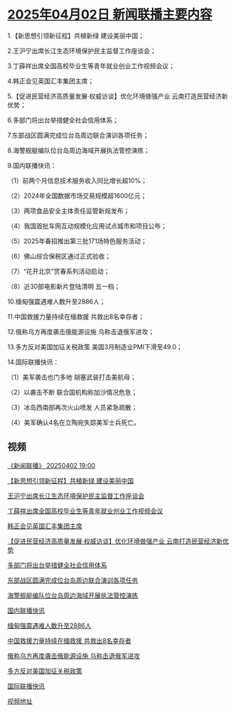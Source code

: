 # [2025年04月02日 新闻联播主要内容](https://tv.cctv.com/lm/xwlb/day/20250402.shtml)

1.【新思想引领新征程】共植新绿 建设美丽中国；

2.王沪宁出席长江生态环境保护民主监督工作座谈会；

3.丁薛祥出席全国高校毕业生等青年就业创业工作视频会议；

4.韩正会见英国汇丰集团主席；

5.【促进民营经济高质量发展·权威访谈】优化环境做强产业 云南打造民营经济新优势；

6.多部门将出台举措健全社会信用体系；

7.东部战区圆满完成位台岛周边联合演训各项任务；

8.海警舰艇编队位台岛周边海域开展执法管控演练；

9.国内联播快讯：

（1）前两个月信息技术服务收入同比增长超10%；

（2）2024年全国数据市场交易规模超1600亿元；

（3）两项食品安全主体责任监管新规发布；

（4）我国首批车网互动规模化应用试点城市和项目公布；

（5）2025年春招推出第三批171场特色服务活动；

（6）佛山综合保税区通过正式验收；

（7）“花开北京”赏春系列活动启动；

（8）近30部电影新片登陆清明 五一档；

10.缅甸强震遇难人数升至2886人；

11.中国救援力量持续在缅救援 共救出8名幸存者；

12.俄称乌方再度袭击俄能源设施 乌称击退俄军进攻；

13.多方反对美国加征关税政策 美国3月制造业PMI下滑至49.0；

14.国际联播快讯：

（1）美军袭击也门多地 胡塞武装打击美航母；

（2）以袭击不断 联合国机构称加沙情况危急；

（3）冰岛西南部再次火山喷发 人员紧急疏散；

（4）美军确认4名在立陶宛失踪美军士兵死亡。

## 视频

[《新闻联播》 20250402 19:00](https://tv.cctv.com/2025/04/02/VIDEL3RB4WprT5RWdY8AL9xl250402.shtml)

[【新思想引领新征程】共植新绿 建设美丽中国](https://tv.cctv.com/2025/04/02/VIDEph3klTKSDaN4Qy5E58lh250402.shtml)

[王沪宁出席长江生态环境保护民主监督工作座谈会](https://tv.cctv.com/2025/04/02/VIDEoMQC1z8Y3Crtu4jyHZyB250402.shtml)

[丁薛祥出席全国高校毕业生等青年就业创业工作视频会议](https://tv.cctv.com/2025/04/02/VIDEon9XGz4JSwejQRClyNsu250402.shtml)

[韩正会见英国汇丰集团主席](https://tv.cctv.com/2025/04/02/VIDEQqD5r00Lbnt5fXHwuSxt250402.shtml)

[【促进民营经济高质量发展·权威访谈】优化环境做强产业 云南打造民营经济新优势](https://tv.cctv.com/2025/04/02/VIDEQbcnHGol5BNZqyMntEFV250402.shtml)

[多部门将出台举措健全社会信用体系](https://tv.cctv.com/2025/04/02/VIDE4ztLEsLibtXAG4VAlEIq250402.shtml)

[东部战区圆满完成位台岛周边联合演训各项任务](https://tv.cctv.com/2025/04/02/VIDEeWRxlfIwlWagCW6N2kyL250402.shtml)

[海警舰艇编队位台岛周边海域开展执法管控演练](https://tv.cctv.com/2025/04/02/VIDExqBib30AhDXNZ1wSOTRT250402.shtml)

[国内联播快讯](https://tv.cctv.com/2025/04/02/VIDEoecavVYhNyzOMZUd1xei250402.shtml)

[缅甸强震遇难人数升至2886人](https://tv.cctv.com/2025/04/02/VIDEEW7SfR9hA2wzDEet2TIT250402.shtml)

[中国救援力量持续在缅救援 共救出8名幸存者](https://tv.cctv.com/2025/04/02/VIDE8p5kIskfV5AMmc34F2KB250402.shtml)

[俄称乌方再度袭击俄能源设施 乌称击退俄军进攻](https://tv.cctv.com/2025/04/02/VIDE1OS6WIKP1ZcocJbgxqLs250402.shtml)

[多方反对美国加征关税政策](https://tv.cctv.com/2025/04/02/VIDEQQjWzfUHkOsaNW7TXnr3250402.shtml)

[国际联播快讯](https://tv.cctv.com/2025/04/02/VIDEYMsOx7PCze5fFKIq9IEF250402.shtml)

[视频地址](https://tv.cctv.com/lm/xwlb/day/20250402.shtml) 

